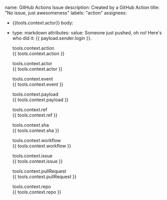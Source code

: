 name: GitHub Actions Issue
description: Created by a GitHub Action
title: "No issue, just awesomeness"
labels: "action"
assignees:
  - {{tools.context.actor}}
body:
  - type: markdown
    attributes:
      value: Someone just pushed, oh no! Here's who did it: {{ payload.sender.login }}.
    
      tools.context.action  
      {{ tools.context.action }}
      
      tools.context.actor  
      {{ tools.context.actor }}
      
      tools.context.event  
      {{ tools.context.event }}
      
      tools.context.payload  
      {{ tools.context.payload }}
      
      tools.context.ref  
      {{ tools.context.ref }}
      
      tools.context.sha  
      {{ tools.context.sha }}
      
      tools.context.workflow  
      {{ tools.context.workflow }}
      
      tools.context.issue  
      {{ tools.context.issue }}
      
      tools.context.pullRequest  
      {{ tools.context.pullRequest }}
      
      tools.context.repo  
      {{ tools.context.repo }}
